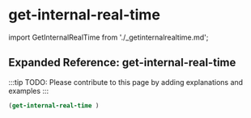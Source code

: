 # get-internal-real-time

import GetInternalRealTime from './_getinternalrealtime.md';

<GetInternalRealTime />

## Expanded Reference: get-internal-real-time

:::tip
TODO: Please contribute to this page by adding explanations and examples
:::

```lisp
(get-internal-real-time )
```
